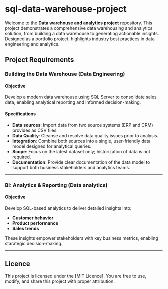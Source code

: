 # sql-data-warehouse-project

Welcome to the **Data warehouse and analytics project** repository. 
This project demonstrates a comprehensive data warehousing and analytics solution, from building a data warehouse to generating actionable insights. Designed as a portfolio project, highlights industry best practices in data engineering and analytics.

## Project Requirements

### Building the Data Warehouse (Data Engineering)

#### Objective
Develop a modern data warehouse using SQL Server to consolidate sales data, enabling analytical reporting and informed decision-making.

#### Specifications
- **Data sources**: Import data from two source systems (ERP and CRM) provides as CSV files.
- **Data Quality**: Cleanse and resolve data quality issues prior to analysis.
- **Integration**: Combine both sources into a single, user-friendly data model designed for analytical queries.
- **Scope**: Focus on the latest dataset only; historization of data is not required.
- **Documentation**: Provide clear documentation of the data model to support both business stakeholders and analytics teams.

---

### BI: Analytics & Reporting (Data analytics)

#### Objective
Develop SQL-based analytics to deliver detailed insights into:
- **Customer behavior**
- **Product performance**
- **Sales trends**

These insights empower stakeholders with key business metrics, enabling starategic decision-making.

---

## Licence

This project is licensed under the [MIT Licence]. You are free to use, modify, and share this project with proper attribution.
